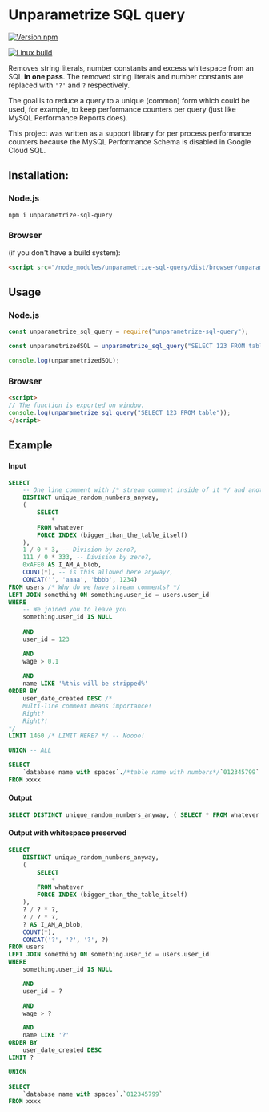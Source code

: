 # Unparametrize SQL query

[![Version npm](https://img.shields.io/npm/v/unparametrize-sql-query.svg)](https://www.npmjs.com/package/unparametrize-sql-query)

[![Linux build](https://travis-ci.org/oxygen/unparametrize-sql-query.svg?branch=master)](https://travis-ci.org/oxygen/unparametrize-sql-query)

Removes string literals, number constants and excess whitespace from an SQL **in one pass**. The removed string literals and number constants are replaced with `'?'` and `?` respectively.

The goal is to reduce a query to a unique (common) form which could be used, for example, to keep performance counters per query (just like MySQL Performance Reports does).

This project was written as a support library for per process performance counters because the MySQL Performance Schema is disabled in Google Cloud SQL.

## Installation:

### Node.js
```shell
npm i unparametrize-sql-query
```

### Browser
(if you don't have a build system):
```html
<script src="/node_modules/unparametrize-sql-query/dist/browser/unparametrize-sql-query.js"></script>
```

## Usage

### Node.js
```JavaScript
const unparametrize_sql_query = require("unparametrize-sql-query");

const unparametrizedSQL = unparametrize_sql_query("SELECT 123 FROM table");

console.log(unparametrizedSQL);
```

### Browser
```html
<script>
// The function is exported on window.
console.log(unparametrize_sql_query("SELECT 123 FROM table"));
</script>
```

## Example
#### Input
```sql
SELECT
	-- One line comment with /* stream comment inside of it */ and another right after -- I want my independence
	DISTINCT unique_random_numbers_anyway,
	(
		SELECT  
			*
		FROM whatever
		FORCE INDEX (bigger_than_the_table_itself)
	),
	1 / 0 * 3, -- Division by zero?,
	111 / 0 * 333, -- Division by zero?,
	0xAFE0 AS I_AM_A_blob,
	COUNT(*), -- is this allowed here anyway?,
	CONCAT('', 'aaaa', 'bbbb', 1234)
FROM users /* Why do we have stream comments? */
LEFT JOIN something ON something.user_id = users.user_id
WHERE
	-- We joined you to leave you
	something.user_id IS NULL
	
	AND
	user_id = 123

	AND
	wage > 0.1
	
	AND
	name LIKE '%this will be stripped%'
ORDER BY
	user_date_created DESC /* 
	Multi-line comment means importance!
	Right?
	Right?!
*/
LIMIT 1460 /* LIMIT HERE? */ -- Noooo!

UNION -- ALL

SELECT
	`database name with spaces`./*table name with numbers*/`012345799`
FROM xxxx
```

#### Output
```sql
SELECT DISTINCT unique_random_numbers_anyway, ( SELECT * FROM whatever FORCE INDEX (bigger_than_the_table_itself) ), ? / ? * ?, ? / ? * ?, ? AS I_AM_A_blob, COUNT(*), CONCAT('?', '?', '?', ?) FROM users LEFT JOIN something ON something.user_id = users.user_id WHERE something.user_id IS NULL AND user_id = ? AND wage > ? AND name LIKE '?' ORDER BY user_date_created DESC LIMIT ? UNION SELECT `database name with spaces`.`012345799` FROM xxxx
```

#### Output with whitespace preserved
```sql
SELECT
	DISTINCT unique_random_numbers_anyway,
	(
		SELECT
			*
		FROM whatever
		FORCE INDEX (bigger_than_the_table_itself)
	),
	? / ? * ?,
	? / ? * ?,
	? AS I_AM_A_blob,
	COUNT(*),
	CONCAT('?', '?', '?', ?)
FROM users
LEFT JOIN something ON something.user_id = users.user_id
WHERE
	something.user_id IS NULL

	AND
	user_id = ?

	AND
	wage > ?

	AND
	name LIKE '?'
ORDER BY
	user_date_created DESC
LIMIT ?

UNION

SELECT
	`database name with spaces`.`012345799`
FROM xxxx
```
